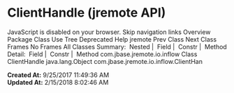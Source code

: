 # ClientHandle (jremote   API)

JavaScript is disabled on your browser. Skip navigation links Overview Package Class Use Tree Deprecated Help jremote Prev Class Next Class Frames No Frames All Classes Summary:  Nested |  Field |  Constr |  Method Detail:  Field |  Constr |  Method com.jbase.jremote.io.inflow Class ClientHandle java.lang.Object com.jbase.jremote.io.inflow.ClientHan  

**Created At:** 9/25/2017 11:49:36 AM  
**Updated At:** 2/15/2018 8:02:46 AM  

